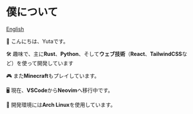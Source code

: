 # 僕について

[English](./README.md)

👋 こんにちは、Yutaです。

🛠️ 趣味で、主に**Rust**、**Python**、そして**ウェブ技術**（**React**、**TailwindCSS**など）を使って開発しています

🎮 また**Minecraft**もプレイしています。

🖥️ 現在、**VSCode**から**Neovim**へ移行中です。

🐧 開発環境には**Arch Linux**を使用しています。
